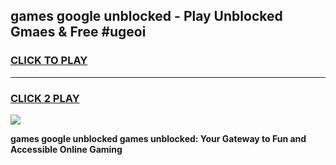 
## games google unblocked - Play Unblocked Gmaes & Free #ugeoi
<h3>
<a href="https://news.freeplayer.one?title=games_google_unblocked&ref=26F">CLICK TO PLAY</a></h3>
<hr>

<h3>
<a href="https://news.freeplayer.one?title=games_google_unblocked&ref=26F">CLICK 2 PLAY</a>
  
</h3>

<a href="https://news.freeplayer.one?title=games_google_unblocked&ref=26F/"><img src="https://clearcache.store/games.png"></a>


**games google unblocked games unblocked: Your Gateway to Fun and Accessible Online Gaming**
